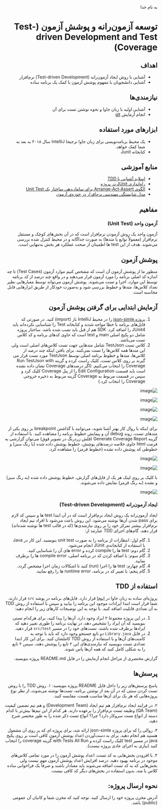 <div dir="rtl">

به نام خدا

# توسعه آزمون‌رانه و پوشش آزمون (Test-driven Development and Test Coverage)

## اهداف 
- آشنایی با روش ایجاد آزمون‌رانه (Test-driven Development) نرم‌افزار
- آشنایی دانشجویان با مفهوم پوشش آزمون با کمک یک برنامه ساده


## نیازمندی‌ها
- آشنایی اولیه با زبان جاوا و نحوه نوشتن تست برای آن
- انجام آزمایش [git](https://github.com/ssc-public/Software-Engineering-Lab/blob/main/instructions/git.md)

## ابزارهای مورد استفاده
- یک محیط برنامه‌نویسی برای زبان جاوا ترجیحا IntelliJ سال ۲۰۱۸ به بعد به شما کمک خواهد.
- کتابخانه Junit

## منابع آموزشی
- [اسلاید آشنایی با TDD](https://github.com/ssc-public/Software-Engineering-Lab/raw/main/resources/TDD/An-Introduction-To-TDD.pptx)
- [راه‌اندازی JUnit در پروژه](https://www.jetbrains.com/help/idea/junit.html)
- [الگوی Arrange-Act-Assert برای سامان‌دهی ساختار یک Unit Test](https://java-design-patterns.com/patterns/arrange-act-assert/)
- [مدل شایستگی مهندسی نرم‌افزار در حوزه‌ی آزمون](https://docs.google.com/spreadsheets/d/1MeBzWbmPpv4FWnpn1GmzHOLP8Sl4F2d11Zb_rYz9HVo/edit?usp=sharing)

## مفاهیم

### آزمون واحد (Unit Test)
آزمون واحد یک روش آزمودن نرم‌افزار است که در آن بخش‌های کوچک و مستقل نرم‌افزار (معمولاً توابع یا متدها) به صورت جداگانه و در محیط کنترل شده بررسی می‌شوند. هدف از این test ها اطمینان از صحت عملکرد هر بخش به‌تنهایی است.

## پوشش آزمون
منظور ما از پوشش آزمون آن است که مشخص کنیم موارد آزمون (Test Cases) تا چه اندازه کد اصلی برنامه را مورد آزمون قرار می‌دهند و در واقع چند درصد از کد برنامه توسط این موارد، اجرا و تست می‌شوند. پوشش آزمون می‌تواند توسط معیارهایی نظیر تعداد کلاس‌ها، متدها و خطوط بررسی شود و به‌صورت خودکار از طریق ابزارهایی قابل محاسبه است.


## آزمایش ابتدایی برای گرفتن پوشش آزمون

1. [پروژه json-simle](https://github.com/ssc-public/Software-Engineering-Lab/tree/main/base-projects/json-simple) را در محیط IntelliJ باز (import) کنید. در صورتی که فایل‌های برنامه با خطا مواجه شدند و کتابخانه Test را شناسایی نکرده‌اند باید JUnit4 را اضافه کرد. SDK هم از قبل باید نصب شده باشد. ساختار پروژه شامل دو پکیج اصلی main و test است که حاوی کدهای برنامه و کد کلاس تست می‌باشد.
2. کلاس تست TestJson شامل متدهایی جهت تست کلاس‌های اصلی است ولی این متدها همه کلاس‌ها را تست نمی‌کنند. برای یافتن اینکه چند درصد از کلاس‌ها، متدها و خطوط برنامه اصلی توسط TestJson مورد تست قرار می ‌گیرند بر روی کلاس تست، کلیک راست کرده و گزینه Run TestJson with Coverage را انتخاب می‌کنیم. (اگر درصدهای Coverage نشان داده نشده است باید قسمت Edit Configuration را از پنل Coverage کلیک کرد و سپس در قسمت مربوط به Coverage گزینه مربوط به ذخیره خروجی Coverage را انتخاب کرد.)

![image](https://user-images.githubusercontent.com/45389673/230716764-52e1021f-4687-43cd-8139-3e65b152b2f0.png)

![image](https://user-images.githubusercontent.com/45389673/230716778-47ed926e-ab65-4d48-ae1f-47f24715eefd.png)

![image](https://user-images.githubusercontent.com/45389673/230716779-c0bfbc6a-47b8-48e8-bc1e-8a226a8cb2b3.png)

![image](https://user-images.githubusercontent.com/45389673/230716782-1d781c37-3dbb-4f67-be02-410e7d72dd69.png)

برای اینکه با روال کار بهتر آشنا شوید، می‌توانید با گذاشتن breakpoint بر روی یکی از متدهای تست، روند debug آن و پیمایش خطوط برنامه را مشاهده کنید. با استفاده از گزینه Generate Coverage Report (فلش زردرنگ در تصویر فوق) می‌توان گزارشی به فرمت html حاوی خلاصه درصدهای پوشش، خطوط پوشش داده شده (با رنگ سبز) و خطوطی که پوشش داده نشده (خطوط قرمز) را مشاهده کرد.

![image](https://user-images.githubusercontent.com/45389673/230716790-d0f4edae-8e0a-4da8-96ee-ca593754ee61.png)

![image](https://user-images.githubusercontent.com/45389673/230716794-ff87d104-ceb0-4913-af56-91ed069c9455.png)

با کلیک بر روی لینک هر یک از فایل‌های گزارش، خطوط پوشش داده شده (به رنگ سبز) و نشده (به رنگ قرمز) نمایش داده می‌شوند.

![image](https://user-images.githubusercontent.com/45389673/230716796-9fff10fa-56d1-43e7-baca-952f798273a3.png)


### ایجاد ‌آزمون‌رانه (Test-driven Development)
ایجاد آزمون‌رانه یک روش ایجاد نرم‌افزار است که در آن ابتدا test ها و سپس کد لازم برای pass شدن آن‌ها نوشته می‌شود. این روش باعث می‌شود تا افراد تیم ایجاد نرم‌افزار بیشتر تمرکز خود را بر روی نیازمندی‌ها (که در قالب test ها نوشته شده‌اند) قرار دهند. گام‌های اجرای TDD عبارتند از:

1. گام اول: انتظارات از برنامه را به صورت unit test بنویسید. این کار در Java با استفاده از کتابخانه‌ی JUnit انجام می‌شود.
3. گام دوم: test ها را compile کرده و error های آن را شناسایی کنید.
4. گام سوم: با اضافه کردن کد در برنامه اصلی، compile error ها را برطرف نمایید.
5. گام چهارم: test ها را اجرا (run) کنید تا اشکالات زمان اجرا مشخص گردد.
6. گام پنجم: با تغییر کد در برنامه، runtime error ها را رفع نمایید.

## استفاده از TDD
پروژه‌ای ساده به زبان جاوا در 
[اینجا](../../base-projects/library)
قرار دارد. فایل‌های برنامه در پوشه
`src`
قرار دارند. شما قرار است ابتدا ایرادات موجود این برنامه را بیابید و سپس با استفاده از روش
TDD
به آن تعدادی قابلیت اضافه کنید.
با توجه به این توضیحات کارهای زیر را انجام دهید:

1. در این پروژه مجموعا ۲ ایراد وجود دارد. آن‌ها را پیدا کنید، برای هرکدام تستی بنویسید که آن ایراد را تشخیص دهد، در نهایت برنامه را طوری تغییر دهید که ایرادها برطرف شده باشند. تست‌های خود را در مسیر
`src/test`
قرار دهید.
1. در فایل
`Library.java`
دو تابع جستجو وجود دارد که باید با توجه به کامنت‌های آن‌ها و با استفاده از روش 
TDD
کاملشان کنید. برای این کار ابتدا تعدادی تست بنویسید که نیازمندی‌های این ۲ تابع را پوشش دهند، سپس ۲ تابع را به شکلی کامل کنید که همه آن‌ها پاس شوند.

گزارش مختصری از مراحل انجام آزمایش را در فایل README.md پروژه بنویسید.




## پرسش‌ها
پاسخ پرسش‌های زیر را داخل فایل README پروژه بنویسید:
۱. روش
TDD
را با روش تست کردن سنتی که در آن بعد از نوشتن برنامه، تست‌ها نوشته می‌شوند، از نظر نوع پروژه‌هایی که هر یک برای آن‌ها مناسب هست، مقایسه کنید.


۲. در فرایند ایجاد نرم‌افزار هم تیم ایجاد
(Development Team)
و هم تیم تضمین کیفیت
(QA Team)
وظیفه تست نرم‌افزار را برعهده دارند.
هر کدام از این تیم‌ها بیش‌تر با کدام دسته از انواع تست سروکار دارد؟ چرا؟ انواع تست ذکر شده را به طور مختصر شرح دهید.


۳. روالی ‬‫را که‬ ‫برای‬ ‫پروژه‬ ‫‪json-simle‬‬ ‫ارائه‬ ‫شد‬،‬ ‫برای‬ پروژه ای که بر روی آن مشغول هستید هم‬ ‫انجام‬ ‫دهید.
برای ‫به‬ ‫دست‬‫‌آوردن‬ ‫اعداد‬ ‫پوشش‬ ‫آزمون‬ ‫کافی‬ ‫است‬ ‫بر‬ ‫روی‬ ‫پکیج‬ ‫‪java‬‬ ‫در‬ ‫مسیر‬ ‫‪test‬‬ ‫کلیک‬ ‫راست‬ ‫کرده‬ ‫و‬ ‫گزینه ‬‫‪coverage‬‬ ‫‪with‬‬ ‫‪Tests‬‬ ‫‪All‬‬ ‫‪Run‬‬ ‫را‬ ‫انتخاب‬ ‫کنید‬ ‫(نیازی‬ ‫به‬ ‫اجرای‬ ‫عادی‬ ‫پروژه‬ ‫نیست)‪.‬‬‫


۴. با افزودن بخش‌هایی به کد تست، اعداد پوشش آزمون را در مورد تمامی کلاس‌های موجود در برنامه بهبود دهید. درصد افزایش اعداد پوشش آزمون مهم نیست ولی بخش‌هایی که به کد تست اضافه می‌شوند باید معنادار باشند و صرفاً یک فراخوانی ساده کلاس یا متد، بدون استفاده در بخش‌های دیگر کد کافی نیست. 



## نحوه ارسال پروژه:
آدرس مخزن پروژه خود را ارسال کنید. توجه کنید که مخزن شما و کانبان آن عمومی (public) باشد.

</div>
